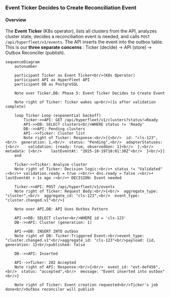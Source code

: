 ### Event Ticker Decides to Create Reconciliation Event

#### Overview
The **Event Ticker** (K8s operator), lists all clusters from the API, analyzes cluster state, decides a reconciliation event is needed, and calls `POST /api/hyperfleet/v1/events`. The API inserts the event into the outbox table. This is our **three separate concerns** : Ticker (decide) → API (store) → Outbox Reconciler (publish).

```mermaid
sequenceDiagram
    autonumber

    participant Ticker as Event Ticker<br/>(K8s Operator)
    participant API as HyperFleet API
    participant DB as PostgreSQL

    Note over Ticker,DB: Phase 5: Event Ticker Decides to Create Event

    Note right of Ticker: Ticker wakes up<br/>(1s after validation complete)

    loop Ticker Loop (exponential backoff)
        Ticker->>API: GET /api/hyperfleet/v1/clusters?status!=Ready
        API->>DB: SELECT clusters<br/>WHERE status != 'Ready'
        DB-->>API: Pending clusters
        API-->>Ticker: Cluster list
        Note right of Ticker: Response:<br/>[{<br/>  id: "cls-123",<br/>  generation: 1,<br/>  status: "Pending",<br/>  adapterStatuses: {<br/>    validation: {ready: true, observedGen: 1}<br/>  },<br/>  metadata: {<br/>    lastEventAt: "2025-10-19T10:01:30Z"<br/>  }<br/>}]
    end

    Ticker->>Ticker: Analyze cluster
    Note right of Ticker: Decision logic:<br/>• status != "Validated" ✓<br/>• validation.ready = true ✓<br/>• dns.ready = false ✓<br/>• lastEventAt > 1s ago ✓<br/>• DECISION: Event needed

    Ticker->>API: POST /api/hyperfleet/v1/events
    Note right of Ticker: Request Body:<br/>{<br/>  aggregate_type: "cluster",<br/>  aggregate_id: "cls-123",<br/>  event_type: "cluster.changed.v1"<br/>}

    Note over API,DB: API Uses Outbox Pattern

    API->>DB: SELECT cluster<br/>WHERE id = 'cls-123'
    DB-->>API: Cluster (generation: 1)

    API->>DB: INSERT INTO outbox
    Note right of DB: Ticker-Triggered Event:<br/>event_type: "cluster.changed.v1"<br/>aggregate_id: "cls-123"<br/>payload: {id, generation: 1}<br/>published: false

    DB-->>API: Inserted

    API-->>Ticker: 202 Accepted
    Note right of API: Response:<br/>{<br/>  event_id: "evt-def456",<br/>  status: "accepted",<br/>  message: "Event inserted into outbox"<br/>}

    Note right of Ticker: Event creation requested<br/>Ticker's job done<br/>Outbox reconciler will publish
```
